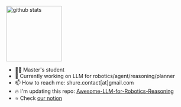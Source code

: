 

<p align="left"> 
<!--   <img alt="Top Langs" height="150px" src="https://github-readme-stats.vercel.app/api/top-langs/?username=shure-dev&layout=compact&show_icons=true&theme=onedark" /> -->
  <img alt="github stats" height="150px" src="https://github-readme-stats.vercel.app/api?username=shure-dev&theme=onedark&show_icons=ture" />
</p>

<!-- [![trophy](https://github-profile-trophy.vercel.app/?username=shure-dev)](https://github.com/ryo-ma/github-profile-trophy) -->


<!--
**shure-dev/shure-dev** is a ✨ _special_ ✨ repository because its `README.md` (this file) appears on your GitHub profile.

Here are some ideas to get you started:
-->
- 👨‍🎓 Master's student
- 🔭 Currently working on LLM for robotics/agent/reasoning/planner
- 📫 How to reach me: shure.contact[at]gmail.com
- 🔥 I'm updating this repo: [Awesome-LLM-for-Robotics-Reasoning](https://github.com/shure-dev/Awesome-LLM-for-Robotics-Reasoning)
- ⭐ Check [our notion](https://potent-twister-29f.notion.site/b0fc32542854456cbde923e0adb48845?v=e2d14d2ef0c848f5a1d5b71f9977d7c5&pvs=74)
